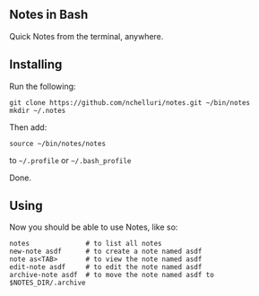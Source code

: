 Notes in Bash
-------------

Quick Notes from the terminal, anywhere.

Installing
----------
Run the following:

    git clone https://github.com/nchelluri/notes.git ~/bin/notes
    mkdir ~/.notes

Then add:

    source ~/bin/notes/notes

to `~/.profile` or `~/.bash_profile`

Done.

Using
-----

Now you should be able to use Notes, like so:

    notes              # to list all notes
    new-note asdf      # to create a note named asdf
    note as<TAB>       # to view the note named asdf
    edit-note asdf     # to edit the note named asdf
    archive-note asdf  # to move the note named asdf to $NOTES_DIR/.archive
